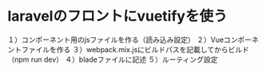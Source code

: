 # laravelのフロントにvuetifyを使う

１）コンポーネント用のjsファイルを作る（読み込み設定）
２）Vueコンポーネントファイルを作る
３）webpack.mix.jsにビルドパスを記載してからビルド（npm run dev）
４）bladeファイルに記述
５）ルーティング設定